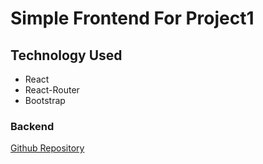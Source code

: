 # Simple Frontend For Project1

## Technology Used
- React
- React-Router
- Bootstrap

### Backend
[Github Repository](https://github.com/BerryBerryTart/Project1ZReid)
